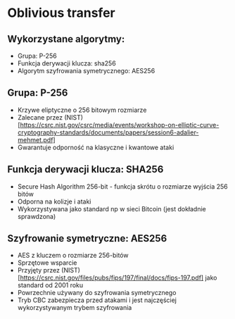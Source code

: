 # Oblivious transfer

## Wykorzystane algorytmy:

- Grupa: P-256
- Funkcja derywacji klucza: sha256
- Algorytm szyfrowania symetrycznego: AES256

## Grupa: P-256

- Krzywe eliptyczne o 256 bitowym rozmiarze
- Zalecane przez (NIST)[https://csrc.nist.gov/csrc/media/events/workshop-on-elliptic-curve-cryptography-standards/documents/papers/session6-adalier-mehmet.pdf]
- Gwarantuje odporność na klasyczne i kwantowe ataki

## Funkcja derywacji klucza: SHA256

- Secure Hash Algorithm 256-bit - funkcja skrótu o rozmiarze wyjścia 256 bitów
- Odporna na kolizje i ataki
- Wykorzystywana jako standard np w sieci Bitcoin (jest dokładnie sprawdzona)

## Szyfrowanie symetryczne: AES256

- AES z kluczem o rozmiarze 256-bitów
- Sprzętowe wsparcie
- Przyjęty przez (NIST)[https://csrc.nist.gov/files/pubs/fips/197/final/docs/fips-197.pdf] jako standard od 2001 roku
- Powrzechnie używany do szyfrowania symetrycznego
- Tryb CBC zabezpiecza przed atakami i jest najczęściej wykorzystywanym trybem szyfrowania
